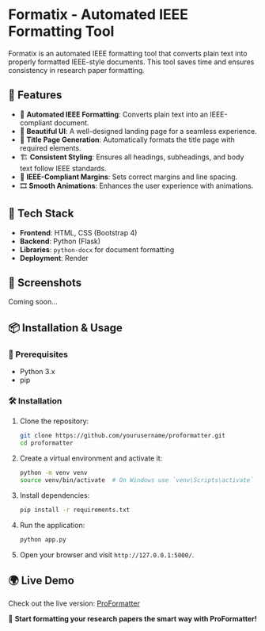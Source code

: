 # Formatix - Automated IEEE Formatting Tool


Formatix is an automated IEEE formatting tool that converts plain text into properly formatted IEEE-style documents. This tool saves time and ensures consistency in research paper formatting.

## 🚀 Features

- 📄 **Automated IEEE Formatting**: Converts plain text into an IEEE-compliant document.
- 🎨 **Beautiful UI**: A well-designed landing page for a seamless experience.
- 📑 **Title Page Generation**: Automatically formats the title page with required elements.
- 🏗 **Consistent Styling**: Ensures all headings, subheadings, and body text follow IEEE standards.
- 📏 **IEEE-Compliant Margins**: Sets correct margins and line spacing.
- 🎞 **Smooth Animations**: Enhances the user experience with animations.

## 🔧 Tech Stack

- **Frontend**: HTML, CSS (Bootstrap 4)
- **Backend**: Python (Flask)
- **Libraries**: `python-docx` for document formatting
- **Deployment**: Render

## 📸 Screenshots

Coming soon...

## 📦 Installation & Usage

### 🔨 Prerequisites

- Python 3.x
- pip

### 🛠 Installation

1. Clone the repository:
   ```bash
   git clone https://github.com/yourusername/proformatter.git
   cd proformatter
   ```

2. Create a virtual environment and activate it:
   ```bash
   python -m venv venv
   source venv/bin/activate  # On Windows use `venv\Scripts\activate`
   ```

3. Install dependencies:
   ```bash
   pip install -r requirements.txt
   ```

4. Run the application:
   ```bash
   python app.py
   ```

5. Open your browser and visit `http://127.0.0.1:5000/`.

## 🌍 Live Demo

Check out the live version: [ProFormatter](https://proformatter.onrender.com/)



🚀 **Start formatting your research papers the smart way with ProFormatter!**
